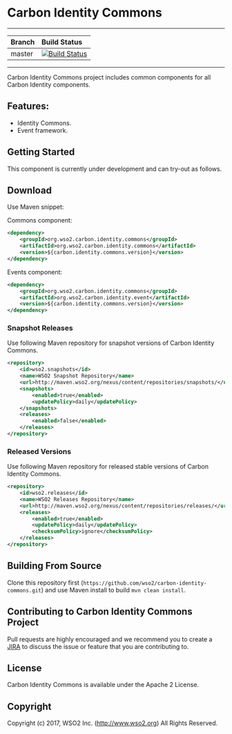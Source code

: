 # Carbon Identity Commons

---

|  Branch | Build Status |
| :------------ |:-------------
| master      | [![Build Status](https://wso2.org/jenkins/buildStatus/icon?job=carbon-identity-commons)](https://wso2.org/jenkins/job/carbon-identity-commons) |


---
Carbon Identity Commons project includes common components for all Carbon Identity components.
## Features:
* Identity Commons.
* Event framework.

## Getting Started

This component is currently under development and can try-out as follows.

## Download

Use Maven snippet:

Commons component:
````xml
<dependency>
    <groupId>org.wso2.carbon.identity.commons</groupId>
    <artifactId>org.wso2.carbon.identity.commons</artifactId>
    <version>${carbon.identity.commons.version}</version>
</dependency>
````

Events component:
````xml
<dependency>
    <groupId>org.wso2.carbon.identity.commons</groupId>
    <artifactId>org.wso2.carbon.identity.event</artifactId>
    <version>${carbon.identity.commons.version}</version>
</dependency>
````
### Snapshot Releases

Use following Maven repository for snapshot versions of Carbon Identity Commons.

````xml
<repository>
    <id>wso2.snapshots</id>
    <name>WSO2 Snapshot Repository</name>
    <url>http://maven.wso2.org/nexus/content/repositories/snapshots/</url>
    <snapshots>
        <enabled>true</enabled>
        <updatePolicy>daily</updatePolicy>
    </snapshots>
    <releases>
        <enabled>false</enabled>
    </releases>
</repository>
````

### Released Versions

Use following Maven repository for released stable versions of Carbon Identity Commons.

````xml
<repository>
    <id>wso2.releases</id>
    <name>WSO2 Releases Repository</name>
    <url>http://maven.wso2.org/nexus/content/repositories/releases/</url>
    <releases>
        <enabled>true</enabled>
        <updatePolicy>daily</updatePolicy>
        <checksumPolicy>ignore</checksumPolicy>
    </releases>
</repository>
````
## Building From Source

Clone this repository first (`https://github.com/wso2/carbon-identity-commons.git`) and use Maven install to build
`mvn clean install`.

## Contributing to Carbon Identity Commons Project

Pull requests are highly encouraged and we recommend you to create a [JIRA](https://wso2.org/jira/projects/IDENTITY/issues/IDENTITY) to discuss the issue or feature that you
 are contributing to.

## License

Carbon Identity Commons is available under the Apache 2 License.

## Copyright

Copyright (c) 2017, WSO2 Inc. (http://www.wso2.org) All Rights Reserved.